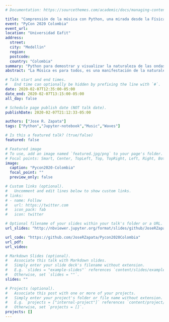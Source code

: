 ```yaml
---
# Documentation: https://sourcethemes.com/academic/docs/managing-content/

title: "Comprensión de la música con Python, una mirada desde la Física y la Matemática"
event: "PyCon 2020 Colombia"
event_url:
location: "Universidad Eafit"
address:
  street:
  city: "Medellin"
  region:
  postcode:
  country: "Colombia"
summary: "Python para demostrar y visualizar la naturaleza de las ondas del sonido, la relación entre diferentes notas y como se unen para crear la Armonía Musical desde la Física y la Matemática"
abstract: "La Música es para todos, es una manifestación de la naturaleza. En esta charla entenderemos por que los sonidos son agradables o desagradables, y con el conocimiento básico todos podemos crear melodías y acordes comprendiendo como funciona la armonía musical básica desde la física y las matemáticas. Utilizaremos Python para demostrar y visualizar como es la naturaleza de las ondas del sonido, la relación entre diferentes notas y como se unen para crear la Armonía Musical."

# Talk start and end times.
#   End time can optionally be hidden by prefixing the line with `#`.
date: 2020-02-07T12:35:00-05:00
date_end: 2020-02-07T13:15:00-05:00
all_day: false

# Schedule page publish date (NOT talk date).
publishDate: 2020-02-07T21:12:33-05:00

authors: ["Jose R. Zapata"]
tags: ["Python","Jupyter-notebook","Music","Waves"]

# Is this a featured talk? (true/false)
featured: false

# Featured image
# To use, add an image named `featured.jpg/png` to your page's folder. 
# Focal points: Smart, Center, TopLeft, Top, TopRight, Left, Right, BottomLeft, Bottom, BottomRight.
image:
  caption: "Pycon2020-Colombia"
  focal_point: ""
  preview_only: false

# Custom links (optional).
#   Uncomment and edit lines below to show custom links.
# links:
# - name: Follow
#   url: https://twitter.com
#   icon_pack: fab
#   icon: twitter

# Optional filename of your slides within your talk's folder or a URL.
url_slides: "http://nbviewer.jupyter.org/format/slides/github/JoseRZapata/Pycon2020Colombia/blob/master/Pycon2020_Musica_Python.ipynb"

url_code: "https://github.com/JoseRZapata/Pycon2020Colombia"
url_pdf:
url_video:

# Markdown Slides (optional).
#   Associate this talk with Markdown slides.
#   Simply enter your slide deck's filename without extension.
#   E.g. `slides = "example-slides"` references `content/slides/example-slides.md`.
#   Otherwise, set `slides = ""`.
slides: ""

# Projects (optional).
#   Associate this post with one or more of your projects.
#   Simply enter your project's folder or file name without extension.
#   E.g. `projects = ["internal-project"]` references `content/project/deep-learning/index.md`.
#   Otherwise, set `projects = []`.
projects: []
---
```


